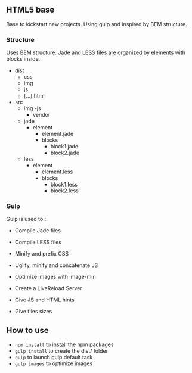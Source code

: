 ## HTML5 base

Base to kickstart new projects. Using gulp and inspired by BEM structure.

### Structure

Uses BEM structure. Jade and LESS files are organized by elements with blocks inside.

- dist
	- css
	- img
	- js
	- [...].html
- src
	- img
	-js
		- vendor
	- jade
		- element
			- element.jade
			- blocks
				- block1.jade
				- block2.jade
	- less
		- element
			- element.less
			- blocks
				- block1.less
				- block2.less

### Gulp

Gulp is used to :
- Compile Jade files
- Compile LESS files
- Minify and prefix CSS
- Uglify, minify and concatenate JS
- Optimize images with image-min

- Create a LiveReload Server
- Give JS and HTML hints
- Give files sizes

## How to use

* `npm install` to install the npm packages
* `gulp install` to create the dist/ folder
* `gulp` to launch gulp default task
* `gulp images` to optimize images